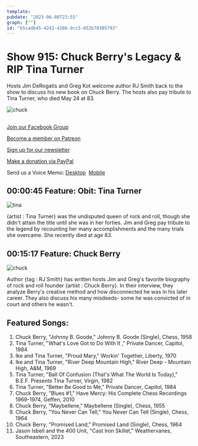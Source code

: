 ```yaml
---
template: 
pubdate: "2023-06-08T23:55"
graph: [""]
id: "b5cadb45-4241-4286-9cc5-652b70305793"
---
```






# Show 915: Chuck Berry's Legacy & RIP Tina Turner

Hosts Jim DeRogatis and Greg Kot welcome author RJ Smith back to the show to discuss his new book on Chuck Berry. The hosts also pay tribute to Tina Turner, who died May 24 at 83.

![chuck](https://static.soundopinions.org/images/2023/chuck-berry.webp)



## 

[Join our Facebook Group](https://bit.ly/3sivr9T)

[Become a member on Patreon](https://bit.ly/3slWZvc)

[Sign up for our newsletter](https://bit.ly/3eEvRnG)

[Make a donation via PayPal](https://bit.ly/3dmt9lU)

Send us a Voice Memo: [Desktop](bit.ly/2RyD5Ah)  [Mobile](sayhi.chat/soundops)



## 00:00:45 Feature: Obit: Tina Turner

![tina](https://static.soundopinions.org/images/2023/tina-turner-private-dancer-us-cd-cover-art-1984-original.jpeg)

{artist : Tina Turner} was the undisputed queen of rock and roll, though she didn't attain the title until she was in her forties. Jim and Greg pay tribute to the legend by recounting her many accomplishments and the many trials she overcame. She recently died at age 83.



## 00:15:17 Feature: Chuck Berry

![chuck](https://static.soundopinions.org/images/2023/chuck-berry.webp)

Author {tag : RJ Smith} has written hosts Jim and Greg's favorite biography of rock and roll founder {artist : Chuck Berry}. In their interview, they analyze Berry's creative method and how disconnected he was in his later career. They also discuss his many misdeeds- some he was convicted of in court and others he wasn't.



## Featured Songs:

1. Chuck Berry, "Johnny B. Goode," Johnny B. Goode (Single), Chess, 1958
2. Tina Turner, "What's Love Got to Do With It ," Private Dancer, Capitol, 1984
3. Ike and Tina Turner, "Proud Mary," Workin' Together, Liberty, 1970
4. Ike and Tina Turner, "River Deep Mountain High," River Deep - Mountain High, A&M, 1969
5. Tina Turner, "Ball Of Confusion (That's What The World Is Today)," B.E.F. Presents Tina Turner, Virgin, 1982
6. Tina Turner, "Better Be Good to Me," Private Dancer, Capitol, 1984
7. Chuck Berry, "Blues #1," Have Mercy: His Complete Chess Recordings 1969-1974, Geffen, 2010
8. Chuck Berry, "Maybellene," Maybellene (Single), Chess, 1955
9. Chuck Berry, "You Never Can Tell," You Never Can Tell (Single), Chess, 1964
10. Chuck Berry, "Promised Land," Promised Land (Single), Chess, 1964
11. Jason Isbell and the 400 Unit, "Cast Iron Skillet," Weathervanes, Southeastern, 2023